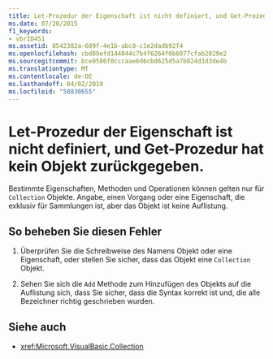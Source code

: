 ```yaml
---
title: Let-Prozedur der Eigenschaft ist nicht definiert, und Get-Prozedur hat kein Objekt zurückgegeben.
ms.date: 07/20/2015
f1_keywords:
- vbrID451
ms.assetid: 8542382a-689f-4e1b-abc0-c1e2dadb92f4
ms.openlocfilehash: cbd89efd144844c7b4f6264f0b6077cfab2029e2
ms.sourcegitcommit: bce0586f0cccaae6d6cbd625d5a7b824d1d3de4b
ms.translationtype: MT
ms.contentlocale: de-DE
ms.lasthandoff: 04/02/2019
ms.locfileid: "58830655"
---
```

# <a name="property-let-procedure-not-defined-and-property-get-procedure-did-not-return-an-object"></a>Let-Prozedur der Eigenschaft ist nicht definiert, und Get-Prozedur hat kein Objekt zurückgegeben.
Bestimmte Eigenschaften, Methoden und Operationen können gelten nur für `Collection` Objekte. Angabe, einen Vorgang oder eine Eigenschaft, die exklusiv für Sammlungen ist, aber das Objekt ist keine Auflistung.  
  
## <a name="to-correct-this-error"></a>So beheben Sie diesen Fehler  
  
1.  Überprüfen Sie die Schreibweise des Namens Objekt oder eine Eigenschaft, oder stellen Sie sicher, dass das Objekt eine `Collection` Objekt.  
  
2.  Sehen Sie sich die `Add` Methode zum Hinzufügen des Objekts auf die Auflistung sich, dass Sie sicher, dass die Syntax korrekt ist und, die alle Bezeichner richtig geschrieben wurden.  
  
## <a name="see-also"></a>Siehe auch

- <xref:Microsoft.VisualBasic.Collection>
